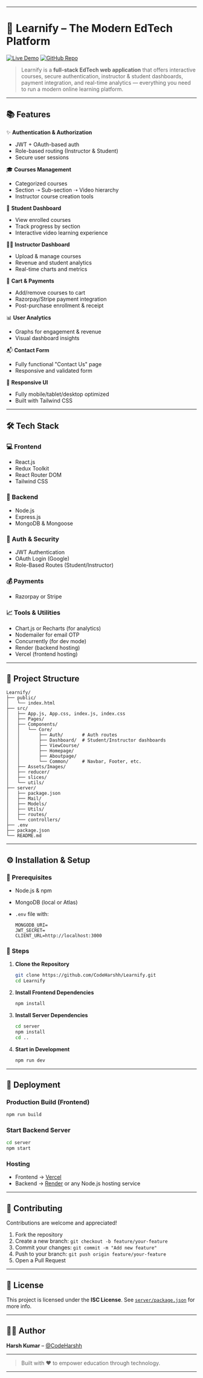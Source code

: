 

---

# 🚀 Learnify – The Modern EdTech Platform

[![Live Demo](https://img.shields.io/badge/Live%20Demo-Click%20Here-brightgreen?style=flat\&logo=vercel)](https://learnify-8o13.vercel.app/)
[![GitHub Repo](https://img.shields.io/badge/GitHub-Repository-blue?logo=github)](https://github.com/CodeHarshh/Learnify)

> Learnify is a **full-stack EdTech web application** that offers interactive courses, secure authentication, instructor & student dashboards, payment integration, and real-time analytics — everything you need to run a modern online learning platform.

---

## 📚 Features

✨ **Authentication & Authorization**

* JWT + OAuth-based auth
* Role-based routing (Instructor & Student)
* Secure user sessions

🎓 **Courses Management**

* Categorized courses
* Section ➝ Sub-section ➝ Video hierarchy
* Instructor course creation tools

🧾 **Student Dashboard**

* View enrolled courses
* Track progress by section
* Interactive video learning experience

🧑‍🏫 **Instructor Dashboard**

* Upload & manage courses
* Revenue and student analytics
* Real-time charts and metrics

🛒 **Cart & Payments**

* Add/remove courses to cart
* Razorpay/Stripe payment integration
* Post-purchase enrollment & receipt

📊 **User Analytics**

* Graphs for engagement & revenue
* Visual dashboard insights

📬 **Contact Form**

* Fully functional "Contact Us" page
* Responsive and validated form

📱 **Responsive UI**

* Fully mobile/tablet/desktop optimized
* Built with Tailwind CSS

---

## 🛠️ Tech Stack

### 💻 Frontend

* React.js
* Redux Toolkit
* React Router DOM
* Tailwind CSS

### 🔧 Backend

* Node.js
* Express.js
* MongoDB & Mongoose

### 🔐 Auth & Security

* JWT Authentication
* OAuth Login (Google)
* Role-Based Routes (Student/Instructor)

### 💰 Payments

* Razorpay or Stripe

### 📈 Tools & Utilities

* Chart.js or Recharts (for analytics)
* Nodemailer for email OTP
* Concurrently (for dev mode)
* Render (backend hosting)
* Vercel (frontend hosting)

---

## 🧩 Project Structure

```
Learnify/
├── public/
│   └── index.html
├── src/
│   ├── App.js, App.css, index.js, index.css
│   ├── Pages/
│   ├── Components/
│   │   └── Core/
│   │       ├── Auth/       # Auth routes
│   │       ├── Dashboard/  # Student/Instructor dashboards
│   │       ├── ViewCourse/
│   │       ├── Homepage/
│   │       ├── Aboutpage/
│   │       └── Common/     # Navbar, Footer, etc.
│   ├── Assets/Images/
│   ├── reducer/
│   ├── slices/
│   └── utils/
├── server/
│   ├── package.json
│   ├── Mail/
│   ├── Models/
│   ├── Utils/
│   ├── routes/
│   └── controllers/
├── .env
├── package.json
└── README.md
```

---

## ⚙️ Installation & Setup

### 📌 Prerequisites

* Node.js & npm
* MongoDB (local or Atlas)
* `.env` file with:

  ```env
  MONGODB_URI=
  JWT_SECRET=
  CLIENT_URL=http://localhost:3000
  ```

### 🧱 Steps

1. **Clone the Repository**

   ```bash
   git clone https://github.com/CodeHarshh/Learnify.git
   cd Learnify
   ```

2. **Install Frontend Dependencies**

   ```bash
   npm install
   ```

3. **Install Server Dependencies**

   ```bash
   cd server
   npm install
   cd ..
   ```

4. **Start in Development**

   ```bash
   npm run dev
   ```

---

## 🚀 Deployment

### Production Build (Frontend)

```bash
npm run build
```

### Start Backend Server

```bash
cd server
npm start
```

### Hosting

* Frontend → [Vercel](https://vercel.com/)
* Backend → [Render](https://render.com/) or any Node.js hosting service

---

## 🙌 Contributing

Contributions are welcome and appreciated!

1. Fork the repository
2. Create a new branch: `git checkout -b feature/your-feature`
3. Commit your changes: `git commit -m "Add new feature"`
4. Push to your branch: `git push origin feature/your-feature`
5. Open a Pull Request

---

## 📄 License

This project is licensed under the **ISC License**.
See [`server/package.json`](server/package.json) for more info.

---

## 👨‍💻 Author

**Harsh Kumar** – [@CodeHarshh](https://github.com/CodeHarshh)

---

> Built with ❤️ to empower education through technology.

---

